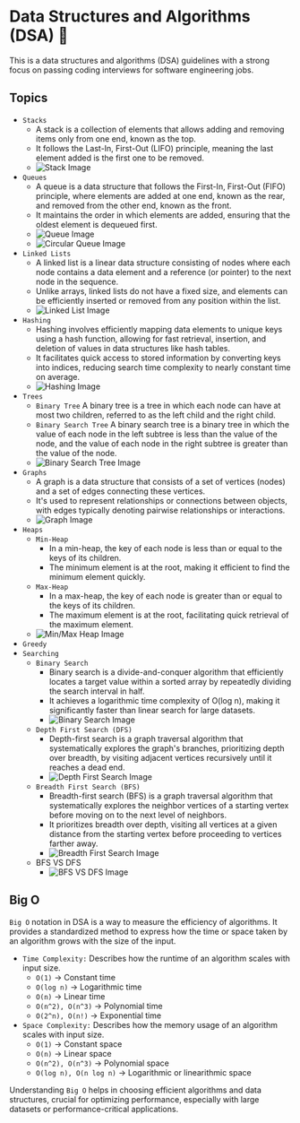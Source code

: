 # Data Structures and Algorithms (DSA) 🌈

This is a data structures and algorithms (DSA) guidelines with a strong focus on passing coding interviews for software engineering jobs.

## Topics

- `Stacks`
  - A stack is a collection of elements that allows adding and removing items only from one end, known as the top.
  - It follows the Last-In, First-Out (LIFO) principle, meaning the last element added is the first one to be removed.
  - ![Stack Image](https://cdn.programiz.com/sites/tutorial2program/files/stack-operations.png)
- `Queues`
  - A queue is a data structure that follows the First-In, First-Out (FIFO) principle, where elements are added at one end, known as the rear, and removed from the other end, known as the front.
  - It maintains the order in which elements are added, ensuring that the oldest element is dequeued first.
  - ![Queue Image](https://media.geeksforgeeks.org/wp-content/cdn-uploads/20221213113312/Queue-Data-Structures.png)
  - ![Circular Queue Image](https://files.codingninjas.in/article_images/advantages-of-circular-queue-over-linear-queue-6-1674054204.webp)
- `Linked Lists`
  - A linked list is a linear data structure consisting of nodes where each node contains a data element and a reference (or pointer) to the next node in the sequence.
  - Unlike arrays, linked lists do not have a fixed size, and elements can be efficiently inserted or removed from any position within the list.
  - ![Linked List Image](https://media.geeksforgeeks.org/wp-content/uploads/20220712172013/Singlelinkedlist.png)
- `Hashing`
  - Hashing involves efficiently mapping data elements to unique keys using a hash function, allowing for fast retrieval, insertion, and deletion of values in data structures like hash tables.
  - It facilitates quick access to stored information by converting keys into indices, reducing search time complexity to nearly constant time on average.
  - ![Hashing Image](https://media.geeksforgeeks.org/wp-content/cdn-uploads/20221220111537/ComponentsofHashing.png)
- `Trees`
  - `Binary Tree` A binary tree is a tree in which each node can have at most two children, referred to as the left child and the right child.
  - `Binary Search Tree` A binary search tree is a binary tree in which the value of each node in the left subtree is less than the value of the node, and the value of each node in the right subtree is greater than the value of the node.
  - ![Binary Search Tree Image](https://www.guru99.com/images/1/020820_0600_BinarySearc1.png)
- `Graphs`
  - A graph is a data structure that consists of a set of vertices (nodes) and a set of edges connecting these vertices.
  - It's used to represent relationships or connections between objects, with edges typically denoting pairwise relationships or interactions.
  - ![Graph Image](https://www.simplilearn.com/ice9/free_resources_article_thumb/Graph%20Data%20Structure%20-%20Soni/add-vertex-operation-on-graph-in-data-structure.png)
- `Heaps`
  - `Min-Heap`
    - In a min-heap, the key of each node is less than or equal to the keys of its children.
    - The minimum element is at the root, making it efficient to find the minimum element quickly.
  - `Max-Heap`
    - In a max-heap, the key of each node is greater than or equal to the keys of its children.
    - The maximum element is at the root, facilitating quick retrieval of the maximum element.
  - ![Min/Max Heap Image](https://www.sahinarslan.tech/static/33612c8f7085780219124e552494212f/e46b2/heap-binary-heap-anatomy.webp)
- `Greedy`
- `Searching`
  - `Binary Search`
    - Binary search is a divide-and-conquer algorithm that efficiently locates a target value within a sorted array by repeatedly dividing the search interval in half.
    - It achieves a logarithmic time complexity of O(log n), making it significantly faster than linear search for large datasets.
    - ![Binary Search Image](https://miro.medium.com/v2/resize:fit:1200/1*M8nxu1oYQy2vpWRjlVdXNA.png)
  - `Depth First Search (DFS)`
    - Depth-first search is a graph traversal algorithm that systematically explores the graph's branches, prioritizing depth over breadth, by visiting adjacent vertices recursively until it reaches a dead end.
    - ![Depth First Search Image](https://www.boardinfinity.com/blog/content/images/2022/10/9fa1119.jpg)
  - `Breadth First Search (BFS)`
    - Breadth-first search (BFS) is a graph traversal algorithm that systematically explores the neighbor vertices of a starting vertex before moving on to the next level of neighbors.
    - It prioritizes breadth over depth, visiting all vertices at a given distance from the starting vertex before proceeding to vertices farther away.
    - ![Breadth First Search Image](https://cdn.hackr.io/uploads/posts/attachments/41Y3Tl3kaPqGDVBPKFjJ1dYYrA33iss48iMklm7h.png)
  - BFS VS DFS
    - ![BFS VS DFS Image](<https://media.geeksforgeeks.org/wp-content/uploads/20240219134945/bfs-vs-dfs-(1).png>)

## Big O

`Big O` notation in DSA is a way to measure the efficiency of algorithms.
It provides a standardized method to express how the time or space taken by an algorithm grows with the size of the input.

- `Time Complexity:` Describes how the runtime of an algorithm scales with input size.
  - `O(1)` -> Constant time
  - `O(log n)` -> Logarithmic time
  - `O(n)` -> Linear time
  - `O(n^2), O(n^3)` -> Polynomial time
  - `O(2^n), O(n!)` -> Exponential time
- `Space Complexity:` Describes how the memory usage of an algorithm scales with input size.
  - `O(1)` -> Constant space
  - `O(n)` -> Linear space
  - `O(n^2), O(n^3)` -> Polynomial space
  - `O(log n), O(n log n)` -> Logarithmic or linearithmic space

Understanding `Big O` helps in choosing efficient algorithms and data structures,
crucial for optimizing performance, especially with large datasets or performance-critical applications.
